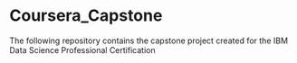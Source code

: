 # Coursera_Capstone

The following repository contains the capstone project created for the IBM Data Science Professional Certification
